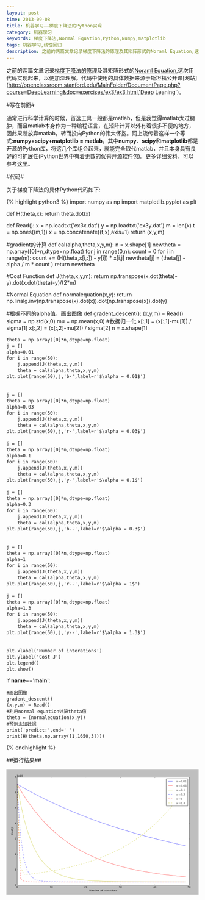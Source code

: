 ```yaml
---
layout: post
time: 2013-09-08
title: 机器学习——梯度下降法的Python实现
category: 机器学习
keywords: 梯度下降法,Normal Equation,Python,Numpy,matplotlib
tags: 机器学习,线性回归
description: 之前的两篇文章记录梯度下降法的原理及其矩阵形式的Noraml Equation,这次用代码实现起来，以便加深理解。
---
```


之前的两篇文章记录[梯度下降法的原理](/机器学习/2013/09/05/Gradient-Descent.html '梯度下降法')及其矩阵形式的[Noraml Equation](/机器学习/2013/09/05/Normal-Equations.html 'Normal Equation'),这次用代码实现起来，以便加深理解。代码中使用的具体数据来源于斯坦福公开课[网站](http://openclassroom.stanford.edu/MainFolder/DocumentPage.php?course=DeepLearning&doc=exercises/ex3/ex3.html,'Deep Leaning')。

#写在前面#

通常进行科学计算的时候，首选工具一般都是matlab，但是我觉得matlab太过臃肿，而且matlab本身作为一种编程语言，在矩阵计算以外有着很多不便的地方，因此果断放弃matlab，转而投向Python的伟大怀抱。网上流传着这样一个等式:**numpy+scipy+matplotlib = matlab**，其中**numpy**、**scipy**和**matplotlib**都是开源的Python库，将这几个库组合起来，就能完全取代matlab，并且本身具有良好的可扩展性(Python世界中有着无数的优秀开源软件包)。更多详细资料，可以参考[这里](http://www.scipy.org/ 'Scipy')。



#代码#

关于梯度下降法的具体Python代码如下:


{% highlight python3 %}
import numpy as np
import matplotlib.pyplot as plt


def H(theta,x):
    return theta.dot(x)

def Read():
    x = np.loadtxt('ex3x.dat')
    y = np.loadtxt('ex3y.dat')
    m = len(x)
    t = np.ones((m,1))
    x = np.concatenate((t,x),axis=1)
    return (x,y,m)


#gradient的计算
def cal(alpha,theta,x,y,m):
    n = x.shape[1]
    newtheta = np.array([0]*n,dtype=np.float)
    for j in range(0,n):
        count = 0
        for i in range(m):
            count += (H(theta,x[i,:]) - y[i]) * x[i,j]
        newtheta[j] = (theta[j] - alpha / m * count )
    return newtheta

#Cost Function
def J(theta,x,y,m):
    return np.transpose(x.dot(theta)-y).dot(x.dot(theta)-y)/(2*m)

#Normal Equation
def normalequation(x,y):
    return np.linalg.inv(np.transpose(x).dot(x)).dot(np.transpose(x)).dot(y)

#根据不同的alpha值，画出图像
def gradent_descent():
    (x,y,m) = Read()
    sigma = np.std(x,0)
    mu = np.mean(x,0)
    #数据归一化
    x[:,1] = (x[:,1]-mu[1]) / sigma[1]
    x[:,2] = (x[:,2]-mu[2]) / sigma[2]
    n = x.shape[1]

    theta = np.array([0]*n,dtype=np.float)
    j = []
    alpha=0.01
    for i in range(50):
        j.append(J(theta,x,y,m))
        theta = cal(alpha,theta,x,y,m)
    plt.plot(range(50),j,'b-',label=r'$\alpha = 0.01$')


    j = []
    theta = np.array([0]*n,dtype=np.float)
    alpha=0.03
    for i in range(50):
        j.append(J(theta,x,y,m))
        theta = cal(alpha,theta,x,y,m)
    plt.plot(range(50),j,'r-',label=r'$\alpha = 0.03$')

    j = []
    theta = np.array([0]*n,dtype=np.float)
    alpha=0.1
    for i in range(50):
        j.append(J(theta,x,y,m))
        theta = cal(alpha,theta,x,y,m)
    plt.plot(range(50),j,'y-',label=r'$\alpha = 0.1$')

    j = []
    theta = np.array([0]*n,dtype=np.float)
    alpha=0.3
    for i in range(50):
        j.append(J(theta,x,y,m))
        theta = cal(alpha,theta,x,y,m)
    plt.plot(range(50),j,'b--',label=r'$\alpha = 0.3$')


    j = []
    theta = np.array([0]*n,dtype=np.float)
    alpha=1
    for i in range(50):
        j.append(J(theta,x,y,m))
        theta = cal(alpha,theta,x,y,m)
    plt.plot(range(50),j,'r--',label=r'$\alpha = 1$')

    j = []
    theta = np.array([0]*n,dtype=np.float)
    alpha=1.3
    for i in range(50):
        j.append(J(theta,x,y,m))
        theta = cal(alpha,theta,x,y,m)
    plt.plot(range(50),j,'y--',label=r'$\alpha = 1.3$')


    plt.xlabel('Number of interations')
    plt.ylabel('Cost J')
    plt.legend()
    plt.show()


if __name__=='__main__':

    #画出图像
    gradent_descent()
    (x,y,m) = Read()
    #利用normal equation计算theta值
    theta = (normalequation(x,y))
    #预测未知数据
    print('predict:',end=' ')
    print(H(theta,np.array([1,1650,3])))
{% endhighlight %}


##运行结果##

![参数变化](/assets/image/posts/2013-9-8-Gradient-Code-1.png)

